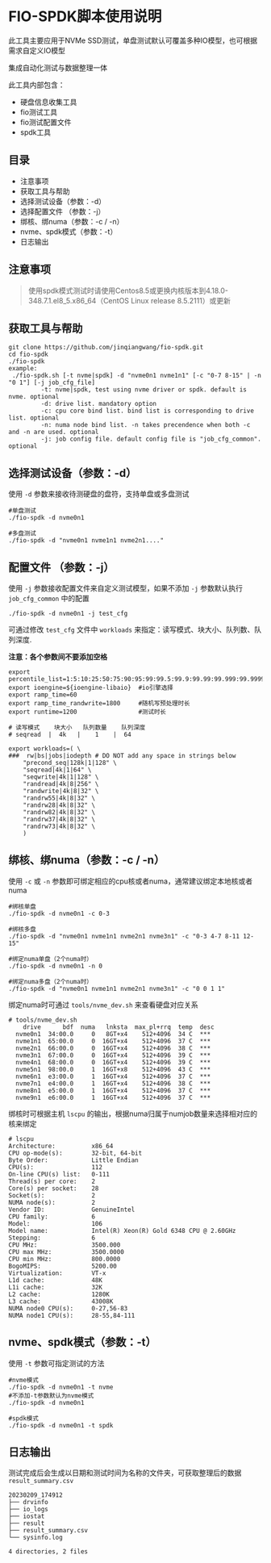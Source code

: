 # FIO-SPDK脚本使用说明



此工具主要应用于NVMe SSD测试，单盘测试默认可覆盖多种IO模型，也可根据需求自定义IO模型

集成自动化测试与数据整理一体

此工具内部包含：

- 硬盘信息收集工具
- fio测试工具
- fio测试配置文件
- spdk工具



## 目录

- 注意事项
- 获取工具与帮助
- 选择测试设备（参数：-d）
- 选择配置文件 （参数：-j）
- 绑核、绑numa（参数：-c / -n）
- nvme、spdk模式（参数：-t）
- 日志输出



## 注意事项

> 使用spdk模式测试时请使用Centos8.5或更换内核版本到4.18.0-348.7.1.el8_5.x86_64（CentOS Linux release 8.5.2111）或更新



## 获取工具与帮助

```shell
git clone https://github.com/jinqiangwang/fio-spdk.git
cd fio-spdk
./fio-spdk
example:
 ./fio-spdk.sh [-t nvme|spdk] -d "nvme0n1 nvme1n1" [-c "0-7 8-15" | -n "0 1"] [-j job_cfg_file]
         -t: nvme|spdk, test using nvme driver or spdk. default is nvme. optional
         -d: drive list. mandatory option
         -c: cpu core bind list. bind list is corresponding to drive list. optional
         -n: numa node bind list. -n takes precendence when both -c and -n are used. optional
         -j: job config file. default config file is "job_cfg_common". optional
```



## 选择测试设备（参数：-d）

使用 `-d` 参数来接收待测硬盘的盘符，支持单盘或多盘测试

```shell
#单盘测试
./fio-spdk -d nvme0n1

#多盘测试
./fio-spdk -d "nvme0n1 nvme1n1 nvme2n1...."
```



## 配置文件 （参数：-j）

使用 `-j` 参数接收配置文件来自定义测试模型，如果不添加 `-j` 参数默认执行 `job_cfg_common` 中的配置

```shell
./fio-spdk -d nvme0n1 -j test_cfg
```

可通过修改 `test_cfg` 文件中 `workloads` 来指定：读写模式、块大小、队列数、队列深度.

**注意：各个参数间不要添加空格**

```shell
export percentile_list=1:5:10:25:50:75:90:95:99:99.5:99.9:99.99:99.999:99.9999:99.99999:99.999999
export ioengine=${ioengine-libaio}  #io引擎选择
export ramp_time=60          
export ramp_time_randwrite=1800     #随机写预处理时长
export runtime=1200                 #测试时长

# 读写模式    块大小   队列数量    队列深度
# seqread  |  4k   |    1    |  64

export workloads=( \
###  rw|bs|jobs|iodepth # DO NOT add any space in strings below
    "precond_seq|128k|1|128" \
    "seqread|4k|1|64" \
    "seqwrite|4k|1|128" \
    "randread|4k|8|256" \
    "randwrite|4k|8|32" \
    "randrw55|4k|8|32" \
    "randrw28|4k|8|32" \
    "randrw82|4k|8|32" \
    "randrw37|4k|8|32" \
    "randrw73|4k|8|32" \
    )
```



## 绑核、绑numa（参数：-c / -n）

使用 `-c` 或 `-n` 参数即可绑定相应的cpu核或者numa，通常建议绑定本地核或者numa

```shell
#绑核单盘
./fio-spdk -d nvme0n1 -c 0-3

#绑核多盘
./fio-spdk -d "nvme0n1 nvme1n1 nvme2n1 nvme3n1" -c "0-3 4-7 8-11 12-15"

#绑定numa单盘（2个numa时）
./fio-spdk -d nvme0n1 -n 0

#绑定numa多盘（2个numa时）
./fio-spdk -d "nvme0n1 nvme1n1 nvme2n1 nvme3n1" -c "0 0 1 1"
```

绑定numa时可通过 `tools/nvme_dev.sh` 来查看硬盘对应关系

```shell
# tools/nvme_dev.sh 
    drive      bdf  numa   lnksta  max_pl+rrq  temp  desc
  nvme0n1  34:00.0     0   8GT+x4    512+4096  34 C  ***
  nvme1n1  65:00.0     0  16GT+x4    512+4096  37 C  ***
  nvme2n1  66:00.0     0  16GT+x4    512+4096  38 C  ***
  nvme3n1  67:00.0     0  16GT+x4    512+4096  39 C  ***
  nvme4n1  68:00.0     0  16GT+x4    512+4096  39 C  ***
  nvme5n1  98:00.0     1  16GT+x8    512+4096  43 C  ***
  nvme6n1  e3:00.0     1  16GT+x4    512+4096  37 C  ***
  nvme7n1  e4:00.0     1  16GT+x4    512+4096  38 C  ***
  nvme8n1  e5:00.0     1  16GT+x4    512+4096  37 C  ***
  nvme9n1  e6:00.0     1  16GT+x4    512+4096  37 C  ***
```

绑核时可根据主机 `lscpu` 的输出，根据numa归属于numjob数量来选择相对应的核来绑定

```shell
# lscpu
Architecture:          x86_64
CPU op-mode(s):        32-bit, 64-bit
Byte Order:            Little Endian
CPU(s):                112
On-line CPU(s) list:   0-111
Thread(s) per core:    2
Core(s) per socket:    28
Socket(s):             2
NUMA node(s):          2
Vendor ID:             GenuineIntel
CPU family:            6
Model:                 106
Model name:            Intel(R) Xeon(R) Gold 6348 CPU @ 2.60GHz
Stepping:              6
CPU MHz:               3500.000
CPU max MHz:           3500.0000
CPU min MHz:           800.0000
BogoMIPS:              5200.00
Virtualization:        VT-x
L1d cache:             48K
L1i cache:             32K
L2 cache:              1280K
L3 cache:              43008K 
NUMA node0 CPU(s):     0-27,56-83 
NUMA node1 CPU(s):     28-55,84-111     
```



## nvme、spdk模式（参数：-t）

使用 `-t` 参数可指定测试的方法

```shell
#nvme模式
./fio-spdk -d nvme0n1 -t nvme
#不添加-t参数默认为nvme模式
./fio-spdk -d nvme0n1

#spdk模式
./fio-spdk -d nvme0n1 -t spdk
```



## 日志输出

测试完成后会生成以日期和测试时间为名称的文件夹，可获取整理后的数据 `result_summary.csv` 

```shell
20230209_174912
├── drvinfo
├── io_logs
├── iostat
├── result
├── result_summary.csv
└── sysinfo.log

4 directories, 2 files
```


